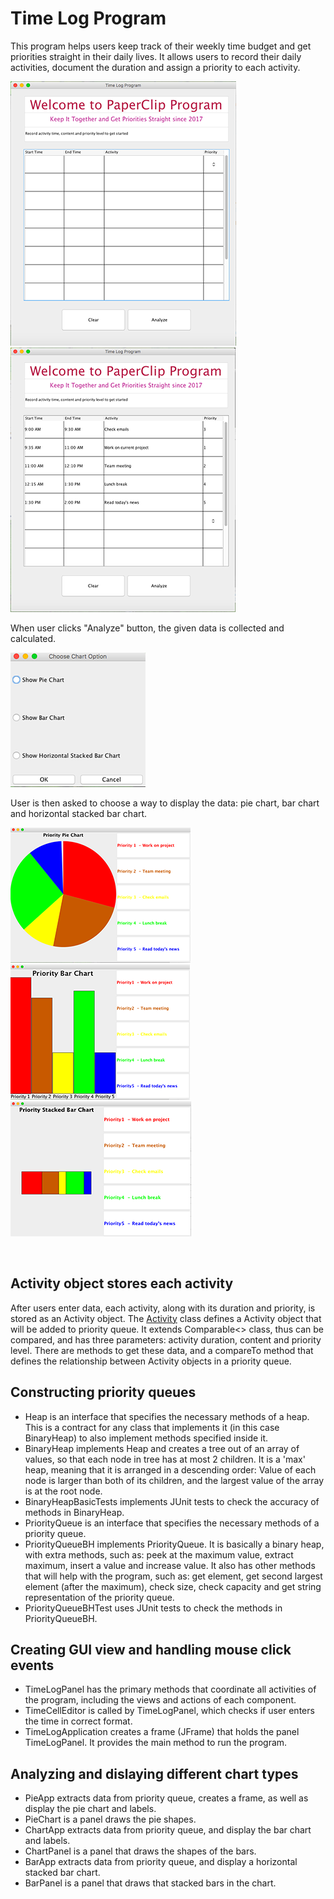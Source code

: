 # Time Log Program

This program helps users keep track of their weekly time budget and get priorities straight in their daily lives. It allows users to record their daily activities, document the duration and assign a priority to each activity.

![](misc/begin.png)  ![](misc/filled.png)

When user clicks "Analyze" button, the given data is collected and calculated.

![](misc/options.png)

User is then asked to choose a way to display the data: pie chart, bar chart and horizontal stacked bar chart.

![](misc/pie.png) ![](misc/bar.png) ![](misc/horizontal.png)

<br>

## Activity object stores each activity
After users enter data, each activity, along with its duration and priority, is stored as an Activity object. The [Activity](https://github.com/vantrinh7/TimeLogProgram/blob/master/src/Activity.java) class defines a Activity object that will be added to priority queue. It extends Comparable<> class, thus can be compared, and has three parameters: activity duration, content and priority level. There are methods to get these data, and a compareTo method that defines the relationship between Activity objects in a priority queue.

## Constructing priority queues

+ Heap is an interface that specifies the necessary methods of a heap. This is a contract for any class that implements it (in this case BinaryHeap) to also implement methods specified inside it. 
+ BinaryHeap implements Heap and creates a tree out of an array of values, so that each node in tree has at most 2 children. It is a 'max' heap, meaning that it is arranged in a descending order: Value of each node is larger than both of its children, and the largest value of the array is at the root node.
+ BinaryHeapBasicTests implements JUnit tests to check the accuracy of methods in BinaryHeap.
+ PriorityQueue is an interface that specifies the necessary methods of a priority queue.
+ PriorityQueueBH implements PriorityQueue. It is basically a binary heap, with extra methods, such as: peek at the maximum value, extract maximum, insert a value and increase value. It also has other methods that will help with the program, such as: get element, get second largest element (after the maximum), check size, check capacity and get string representation of the priority queue.
+ PriorityQueueBHTest uses JUnit tests to check the methods in PriorityQueueBH.

## Creating GUI view and handling mouse click events

+ TimeLogPanel has the primary methods that coordinate all activities of the program, including the views and actions of each component.
+ TimeCellEditor is called by TimeLogPanel, which checks if user enters the time in correct format.
+ TimeLogApplication creates a frame (JFrame) that holds the panel TimeLogPanel. It provides the main method to run the program.

## Analyzing and dislaying different chart types

+ PieApp extracts data from priority queue, creates a frame, as well as display the pie chart and labels.
+ PieChart is a panel draws the pie shapes.
+ ChartApp extracts data from priority queue, and display the bar chart and labels.
+ ChartPanel is a panel that draws the shapes of the bars.
+ BarApp extracts data from priority queue, and display a horizontal stacked bar chart.
+ BarPanel is a panel that draws that stacked bars in the chart.
